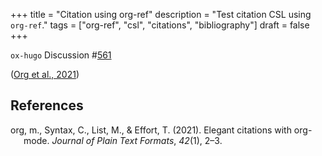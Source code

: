 +++
title = "Citation using org-ref"
description = "Test citation CSL using `org-ref`."
tags = ["org-ref", "csl", "citations", "bibliography"]
draft = false
+++

`ox-hugo` Discussion #[561](https://github.com/kaushalmodi/ox-hugo/discussions/561)

(<a href="#citeproc_bib_item_1">Org et al., 2021</a>)

## References

<style>.csl-entry{text-indent: -1.5em; margin-left: 1.5em;}</style><div class="csl-bib-body">
  <div class="csl-entry"><a id="citeproc_bib_item_1"></a>org, m., Syntax, C., List, M., &#38; Effort, T. (2021). Elegant citations with org-mode. <i>Journal of Plain Text Formats</i>, <i>42</i>(1), 2–3.</div>
</div>
